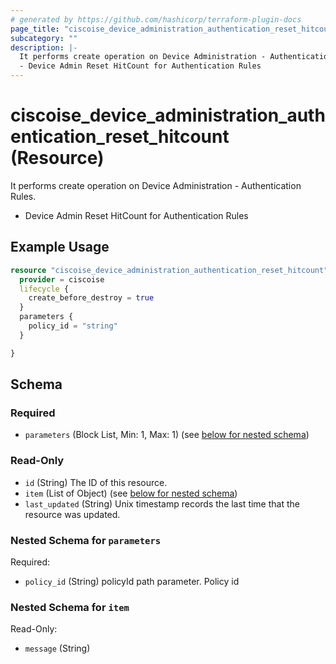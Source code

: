 ```yaml
---
# generated by https://github.com/hashicorp/terraform-plugin-docs
page_title: "ciscoise_device_administration_authentication_reset_hitcount Resource - terraform-provider-ciscoise"
subcategory: ""
description: |-
  It performs create operation on Device Administration - Authentication Rules.
  - Device Admin Reset HitCount for Authentication Rules
---
```


# ciscoise_device_administration_authentication_reset_hitcount (Resource)

It performs create operation on Device Administration - Authentication Rules.
- Device Admin Reset HitCount for Authentication Rules

## Example Usage

```terraform
resource "ciscoise_device_administration_authentication_reset_hitcount" "example" {
  provider = ciscoise
  lifecycle {
    create_before_destroy = true
  }
  parameters {
    policy_id = "string"
  }

}
```

<!-- schema generated by tfplugindocs -->
## Schema

### Required

- `parameters` (Block List, Min: 1, Max: 1) (see [below for nested schema](#nestedblock--parameters))

### Read-Only

- `id` (String) The ID of this resource.
- `item` (List of Object) (see [below for nested schema](#nestedatt--item))
- `last_updated` (String) Unix timestamp records the last time that the resource was updated.

<a id="nestedblock--parameters"></a>
### Nested Schema for `parameters`

Required:

- `policy_id` (String) policyId path parameter. Policy id


<a id="nestedatt--item"></a>
### Nested Schema for `item`

Read-Only:

- `message` (String)



